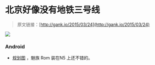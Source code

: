 # 北京好像没有地铁三号线

> 原文链接：[http://gank.io/2015/03/24](http://gank.io/2015/03/24)

![](http://ww2.sinaimg.cn/bmiddle/a6a976a2tw1eoqnwf4xrsg208j069npg.gif)

### Android

* [规划图](http://www.cnbeta.com/articles/379661.htm) ，魅族 Rom 装在N5 上还不错的。

